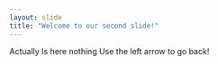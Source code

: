 ```yaml
---
layout: slide
title: "Welcome to our second slide!"
---
```

Actually Is here nothing
Use the left arrow to go back!
